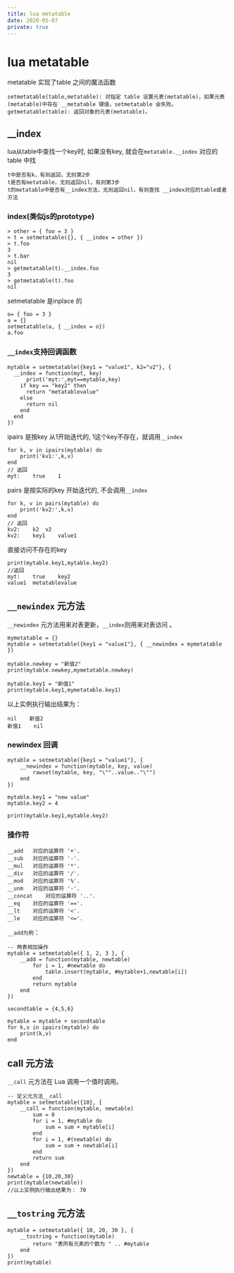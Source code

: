 ```yaml
---
title: lua metatable
date: 2020-05-07
private: true
---
```


# lua metatable

metatable 实现了table 之间的魔法函数

    setmetatable(table,metatable): 对指定 table 设置元表(metatable)，如果元表(metatable)中存在 __metatable 键值，setmetatable 会失败。
    getmetatable(table): 返回对象的元表(metatable)。

## __index

lua从table中查找一个key时, 如果没有key, 就会在`metatable.__index` 对应的table 中找

    t中是否有k，有则返回，无则第2步
    t是否有metatable，无则返回nil，有则第3步
    t的metatable中是否有__index方法，无则返回nil，有则查找 __index对应的table或者方法

### index(类似js的prototype)

    > other = { foo = 3 }
    > t = setmetatable({}, { __index = other })
    > t.foo
    3
    > t.bar
    nil
    > getmetatable(t).__index.foo
    3
    > getmetatable(t).foo
    nil

setmetatable 是inplace 的

    o= { foo = 3 }
    a = {}
    setmetatable(a, { __index = o})
    a.foo

### `__index`支持回调函数

    mytable = setmetatable({key1 = "value1", k2="v2"}, {
      __index = function(myt, key)
          print('myt:',myt==mytable,key)
        if key == "key2" then
          return "metatablevalue"
        else
          return nil
        end
      end
    })

ipairs 是按key 从1开始迭代的, 1这个key不存在，就调用`__index`

    for k, v in ipairs(mytable) do
        print('kv1:',k,v)
    end
    // 返回
    myt:	true	1

pairs 是按实际的key 开始迭代的, 不会调用`__index`

    for k, v in pairs(mytable) do
        print('kv2:',k,v)
    end
    // 返回
    kv2:	k2	v2
    kv2:	key1	value1

直接访问不存在的key

    print(mytable.key1,mytable.key2)
    //返回
    myt:	true	key2
    value1	metatablevalue

## `__newindex` 元方法

`__newindex` 元方法用来对表更新，`__index`则用来对表访问 。

    mymetatable = {}
    mytable = setmetatable({key1 = "value1"}, { __newindex = mymetatable }) 

    mytable.newkey = "新值2"
    print(mytable.newkey,mymetatable.newkey)

    mytable.key1 = "新值1"
    print(mytable.key1,mymetatable.key1)

以上实例执行输出结果为：

    nil    新值2
    新值1    nil

### newindex 回调

    mytable = setmetatable({key1 = "value1"}, {
        __newindex = function(mytable, key, value)
            rawset(mytable, key, "\""..value.."\"")
        end
    })

    mytable.key1 = "new value"
    mytable.key2 = 4

    print(mytable.key1,mytable.key2)

### 操作符

    __add	对应的运算符 '+'.
    __sub	对应的运算符 '-'.
    __mul	对应的运算符 '*'.
    __div	对应的运算符 '/'.
    __mod	对应的运算符 '%'.
    __unm	对应的运算符 '-'.
    __concat	对应的运算符 '..'.
    __eq	对应的运算符 '=='.
    __lt	对应的运算符 '<'.
    __le	对应的运算符 '<='.

`__add为例`：

    -- 两表相加操作
    mytable = setmetatable({ 1, 2, 3 }, {
        __add = function(mytable, newtable)
            for i = 1, #newtable do
                table.insert(mytable, #mytable+1,newtable[i])
            end
            return mytable
        end
    })

    secondtable = {4,5,6}

    mytable = mytable + secondtable
    for k,v in ipairs(mytable) do
        print(k,v)
    end

## call 元方法

`__call` 元方法在 Lua 调用一个值时调用。

    -- 定义元方法__call
    mytable = setmetatable({10}, {
        __call = function(mytable, newtable)
            sum = 0
            for i = 1, #mytable do
                sum = sum + mytable[i]
            end
            for i = 1, #(newtable) do
                sum = sum + newtable[i]
            end
            return sum
        end
    })
    newtable = {10,20,30}
    print(mytable(newtable))
    //以上实例执行输出结果为： 70

## `__tostring` 元方法

    mytable = setmetatable({ 10, 20, 30 }, {
        __tostring = function(mytable)
            return "表所有元素的个数为 " .. #mytable
        end
    })
    print(mytable)
